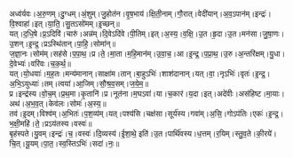 

  
अध्व॑र्यवः।अ॒रु॒णम्।दु॒ग्धम्।अं॒शुम्।जु॒होत॑न।वृ॒ष॒भाय॑।क्षि॒ती॒नाम्।गौ॒रात्।वेदी॑यान्।अ॒व॒ऽपान॑म्।इन्द्रः॑।वि॒श्वाहा॑।इत्।या॒ति॒।सु॒तऽसो॑मम्।इ॒च्छन्॥  
यत्।द॒धि॒षे।प्र॒ऽदिवि॑।चारु॑।अन्न॑म्।दि॒वेऽदि॑वे।पी॒तिम्।इत्।अ॒स्य॒।व॒क्षि॒।उ॒त।हृ॒दा।उ॒त।मन॑सा।जु॒षा॒णः।उ॒शन्।इ॒न्द्र॒।प्रऽस्थि॑तान्।पा॒हि॒।सोमा॑न्॥  
ज॒ज्ञा॒नः।सोम॑म्।सह॑से।प॒पा॒थ॒।प्र।ते॒।मा॒ता।म॒हि॒मान॑म्।उ॒वा॒च॒।आ।इ॒न्द्र॒।प॒प्रा॒थ॒।उ॒रु।अ॒न्तरि॑क्षम्।यु॒धा।दे॒वेभ्यः॑।वरि॑वः।च॒क॒र्थ॒॥  
यत्।यो॒धयाः॑।म॒ह॒तः।मन्य॑मानान्।साक्षा॑म।तान्।बा॒हुऽभिः॑।शाश॑दानान्।यत्।वा॒।नृऽभिः॑।वृतः॑।इ॒न्द्र॒।अ॒भि॒ऽयुध्याः॑।तम्।त्वया॑।आ॒जिम्।सौ॒श्र॒व॒सम्।ज॒ये॒म॒॥  
प्र।इन्द्र॑स्य।वो॒च॒म्।प्र॒थ॒मा।कृ॒तानि॑।प्र।नूत॑ना।म॒घऽवा॑।या।च॒कार॑।य॒दा।इत्।अदे॑वीः।अस॑हिष्ट।मा॒याः।अथ॑।अ॒भ॒व॒त्।केव॑लः।सोमः॑।अ॒स्य॒॥  
तव॑।इ॒दम्।विश्व॑म्।अ॒भितः॑।प॒श॒व्य॑म्।यत्।पश्य॑सि।चक्ष॑सा।सूर्य॑स्य।गवा॑म्।अ॒सि॒।गोऽप॑तिः।एकः॑।इ॒न्द्र॒।भ॒क्षी॒महि॑।ते॒।प्रऽय॑तस्य।वस्वः॑॥  
बृह॑स्पते।यु॒वम्।इन्द्रः॑।च॒।वस्वः॑।दि॒व्यस्य॑।ई॒शा॒थे॒ इति॑।उ॒त।पार्थि॑वस्य।ध॒त्तम्।र॒यिम्।स्तु॒व॒ते।की॒रये॑।चि॒त्।यू॒यम्।पा॒त॒।स्व॒स्तिऽभिः॑।सदा॑।नः॒॥  
